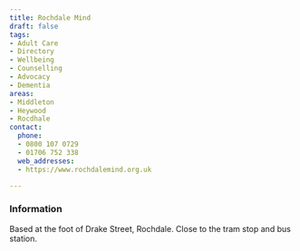 ```yaml
---
title: Rochdale Mind
draft: false
tags:
- Adult Care
- Directory
- Wellbeing
- Counselling
- Advocacy
- Dementia
areas:
- Middleton
- Heywood
- Rocdhale
contact:
  phone:
  - 0800 107 0729
  - 01706 752 338
  web_addresses:
  - https://www.rochdalemind.org.uk

---
```


### Information

Based at the foot of Drake Street, Rochdale.  Close to the tram stop and bus station.
